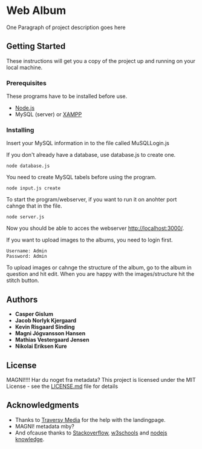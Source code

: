 # Web Album

One Paragraph of project description goes here

## Getting Started

These instructions will get you a copy of the project up and running on your local machine.

### Prerequisites

These programs have to be installed before use.

* [Node.js](https://nodejs.org/en/download/)
* MySQL (server) or [XAMPP](ttps://www.apachefriends.org/index.html) 

### Installing

Insert your MySQL information in to the file called MuSQLLogin.js 

If you don't already have a database, use database.js to create one. 
```
node database.js
```

You need to create MySQL tabels before using the program.
```
node input.js create
```

To start the program/webserver, if you want to run it on anohter port cahnge that in the file.
```
node server.js
```
Now you should be able to acces the webserver [http://localhost:3000/](http://localhost:3000/).

If you want to upload images to the albums, you need to login first.
```
Username: Admin
Password: Admin
```

To upload images or cahnge the structure of the  album, go to the album in question and hit edit. When you are happy with the images/structure hit the stitch button.

## Authors

* **Casper Gislum**
* **Jacob Norlyk Kjergaard**
* **Kevin Risgaard Sinding**
* **Magni Jógvansson Hansen**
* **Mathias Vestergaard Jensen**
* **Nikolai Eriksen Kure**

## License

MAGNI!!!! Har du noget fra metadata?
This project is licensed under the MIT License - see the [LICENSE.md](LICENSE.md) file for details

## Acknowledgments
* Thanks to [Traversy Media](https://www.youtube.com/channel/UC29ju8bIPH5as8OGnQzwJyA) for the help with the landingpage.
* MAGNI! metadata mby?
* And ofcause thanks to [Stackoverflow](https://www.Stackoverflow.com), [w3schools](https://www.w3schools.com/) and [nodejs knowledge](https://nodejs.org/en/knowledge/).


